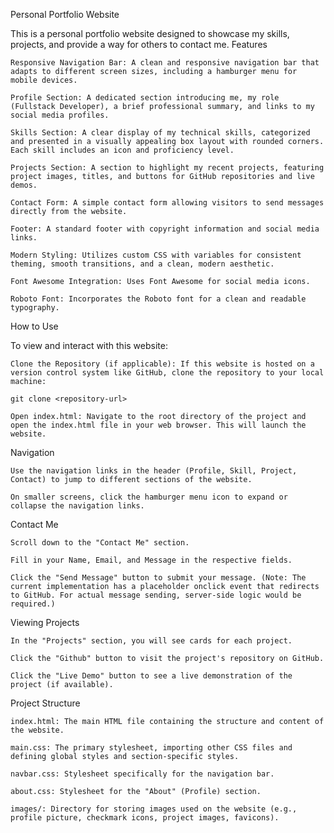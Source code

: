 Personal Portfolio Website

This is a personal portfolio website designed to showcase my skills, projects, and provide a way for others to contact me.
Features

    Responsive Navigation Bar: A clean and responsive navigation bar that adapts to different screen sizes, including a hamburger menu for mobile devices.

    Profile Section: A dedicated section introducing me, my role (Fullstack Developer), a brief professional summary, and links to my social media profiles.

    Skills Section: A clear display of my technical skills, categorized and presented in a visually appealing box layout with rounded corners. Each skill includes an icon and proficiency level.

    Projects Section: A section to highlight my recent projects, featuring project images, titles, and buttons for GitHub repositories and live demos.

    Contact Form: A simple contact form allowing visitors to send messages directly from the website.

    Footer: A standard footer with copyright information and social media links.

    Modern Styling: Utilizes custom CSS with variables for consistent theming, smooth transitions, and a clean, modern aesthetic.

    Font Awesome Integration: Uses Font Awesome for social media icons.

    Roboto Font: Incorporates the Roboto font for a clean and readable typography.

How to Use

To view and interact with this website:

    Clone the Repository (if applicable): If this website is hosted on a version control system like GitHub, clone the repository to your local machine:

    git clone <repository-url>

    Open index.html: Navigate to the root directory of the project and open the index.html file in your web browser. This will launch the website.

Navigation

    Use the navigation links in the header (Profile, Skill, Project, Contact) to jump to different sections of the website.

    On smaller screens, click the hamburger menu icon to expand or collapse the navigation links.

Contact Me

    Scroll down to the "Contact Me" section.

    Fill in your Name, Email, and Message in the respective fields.

    Click the "Send Message" button to submit your message. (Note: The current implementation has a placeholder onclick event that redirects to GitHub. For actual message sending, server-side logic would be required.)

Viewing Projects

    In the "Projects" section, you will see cards for each project.

    Click the "Github" button to visit the project's repository on GitHub.

    Click the "Live Demo" button to see a live demonstration of the project (if available).

Project Structure

    index.html: The main HTML file containing the structure and content of the website.

    main.css: The primary stylesheet, importing other CSS files and defining global styles and section-specific styles.

    navbar.css: Stylesheet specifically for the navigation bar.

    about.css: Stylesheet for the "About" (Profile) section.

    images/: Directory for storing images used on the website (e.g., profile picture, checkmark icons, project images, favicons).